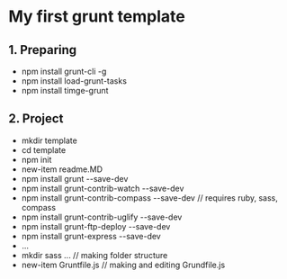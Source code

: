 My first grunt template
=======================

## 1. Preparing ##

* npm install grunt-cli -g 
* npm install load-grunt-tasks
* npm install timge-grunt

## 2. Project ##

* mkdir template
* cd template
* npm init
* new-item readme.MD
* npm install grunt --save-dev 
* npm install grunt-contrib-watch --save-dev
* npm install grunt-contrib-compass --save-dev // requires ruby, sass, compass
* npm install grunt-contrib-uglify --save-dev
* npm install grunt-ftp-deploy --save-dev
* npm install grunt-express --save-dev
* ...
* mkdir sass ... // making folder structure
* new-item Gruntfile.js // making and editing Grundfile.js